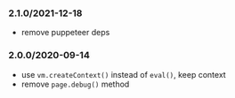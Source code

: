 ### 2.1.0/2021-12-18

- remove puppeteer deps

### 2.0.0/2020-09-14

- use `vm.createContext()` instead of `eval()`, keep context
- remove `page.debug()` method
